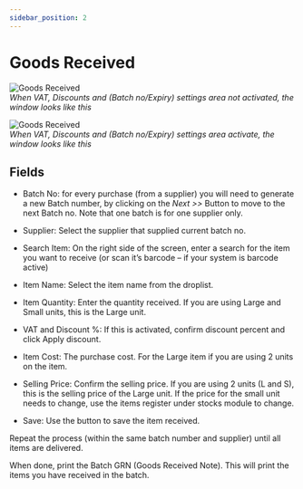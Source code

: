 ```yaml
---
sidebar_position: 2
---
```


# Goods Received

![Goods Received](/img/screenshots/goods_received_unactivated.PNG)  
*When VAT, Discounts and (Batch no/Expiry) settings area not activated, the window looks like this*

![Goods Received](/img/screenshots/goods_received_activated.PNG)  
*When VAT, Discounts and (Batch no/Expiry) settings area activate, the window looks like this*

## Fields
- Batch No: for every purchase (from a supplier) you will need to generate a new Batch number, by clicking on the *Next >>* Button to move to the next Batch no. Note that one batch is for one supplier only.

- Supplier: Select the supplier that supplied current batch no.

- Search Item: On the right side of the screen, enter a search for the item you want to receive (or scan it’s barcode – if your system is barcode active)

- Item Name: Select the item name from the droplist.

- Item Quantity: Enter the quantity received. If you are using Large and Small units, this is the Large unit.

- VAT and Discount %: If this is activated, confirm discount percent and click Apply discount. 

- Item Cost: The purchase cost. For the Large item if you are using 2 units on the item.

- Selling Price: Confirm the selling price. If you are using 2 units (L and S), this is the selling price of the Large unit. If the price for the small unit needs to change, use the items register under stocks module to change.

- Save: Use the button to save the item received.

Repeat the process (within the same batch number and supplier) until all items are delivered.

When done, print the Batch GRN (Goods Received Note). This will print the items you have received in the batch.
